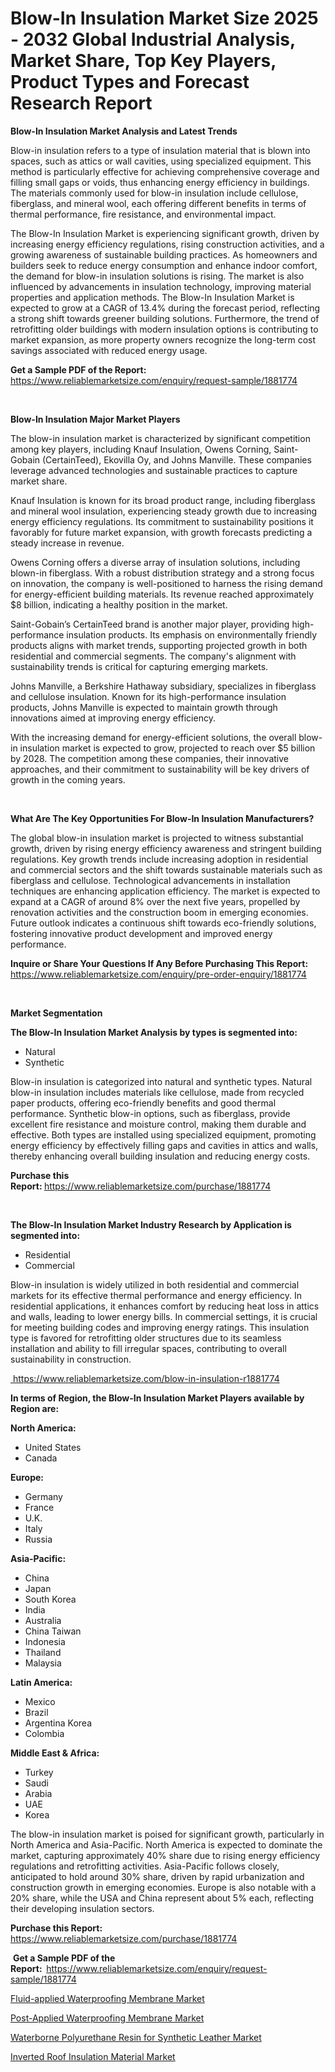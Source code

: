 <p><h1>Blow-In Insulation Market Size 2025 - 2032 Global Industrial Analysis, Market Share, Top Key Players, Product Types and Forecast Research Report</h1></p><p><strong>Blow-In Insulation Market Analysis and Latest Trends</strong></p>
<p><p>Blow-in insulation refers to a type of insulation material that is blown into spaces, such as attics or wall cavities, using specialized equipment. This method is particularly effective for achieving comprehensive coverage and filling small gaps or voids, thus enhancing energy efficiency in buildings. The materials commonly used for blow-in insulation include cellulose, fiberglass, and mineral wool, each offering different benefits in terms of thermal performance, fire resistance, and environmental impact.</p><p>The Blow-In Insulation Market is experiencing significant growth, driven by increasing energy efficiency regulations, rising construction activities, and a growing awareness of sustainable building practices. As homeowners and builders seek to reduce energy consumption and enhance indoor comfort, the demand for blow-in insulation solutions is rising. The market is also influenced by advancements in insulation technology, improving material properties and application methods. The Blow-In Insulation Market is expected to grow at a CAGR of 13.4% during the forecast period, reflecting a strong shift towards greener building solutions. Furthermore, the trend of retrofitting older buildings with modern insulation options is contributing to market expansion, as more property owners recognize the long-term cost savings associated with reduced energy usage.</p></p>
<p><strong>Get a Sample PDF of the Report:&nbsp;</strong> <a href="https://www.reliablemarketsize.com/enquiry/request-sample/1881774?utm_campaign=1833&utm_medium=2&utm_source=Github&utm_content=ia&utm_term=03042025&utm_id=blow-in-insulation">https://www.reliablemarketsize.com/enquiry/request-sample/1881774</a></p>
<p>&nbsp;</p>
<p><strong>Blow-In Insulation Major Market Players</strong></p>
<p><p>The blow-in insulation market is characterized by significant competition among key players, including Knauf Insulation, Owens Corning, Saint-Gobain (CertainTeed), Ekovilla Oy, and Johns Manville. These companies leverage advanced technologies and sustainable practices to capture market share.</p><p>Knauf Insulation is known for its broad product range, including fiberglass and mineral wool insulation, experiencing steady growth due to increasing energy efficiency regulations. Its commitment to sustainability positions it favorably for future market expansion, with growth forecasts predicting a steady increase in revenue.</p><p>Owens Corning offers a diverse array of insulation solutions, including blown-in fiberglass. With a robust distribution strategy and a strong focus on innovation, the company is well-positioned to harness the rising demand for energy-efficient building materials. Its revenue reached approximately $8 billion, indicating a healthy position in the market.</p><p>Saint-Gobain’s CertainTeed brand is another major player, providing high-performance insulation products. Its emphasis on environmentally friendly products aligns with market trends, supporting projected growth in both residential and commercial segments. The company's alignment with sustainability trends is critical for capturing emerging markets.</p><p>Johns Manville, a Berkshire Hathaway subsidiary, specializes in fiberglass and cellulose insulation. Known for its high-performance insulation products, Johns Manville is expected to maintain growth through innovations aimed at improving energy efficiency. </p><p>With the increasing demand for energy-efficient solutions, the overall blow-in insulation market is expected to grow, projected to reach over $5 billion by 2028. The competition among these companies, their innovative approaches, and their commitment to sustainability will be key drivers of growth in the coming years.</p></p>
<p>&nbsp;</p>
<p><strong>What Are The Key Opportunities For Blow-In Insulation Manufacturers?</strong></p>
<p><p>The global blow-in insulation market is projected to witness substantial growth, driven by rising energy efficiency awareness and stringent building regulations. Key growth trends include increasing adoption in residential and commercial sectors and the shift towards sustainable materials such as fiberglass and cellulose. Technological advancements in installation techniques are enhancing application efficiency. The market is expected to expand at a CAGR of around 8% over the next five years, propelled by renovation activities and the construction boom in emerging economies. Future outlook indicates a continuous shift towards eco-friendly solutions, fostering innovative product development and improved energy performance.</p></p>
<p><strong>Inquire or Share Your Questions If Any Before Purchasing This Report:</strong> <a href="https://www.reliablemarketsize.com/enquiry/pre-order-enquiry/1881774?utm_campaign=1833&utm_medium=2&utm_source=Github&utm_content=ia&utm_term=03042025&utm_id=blow-in-insulation">https://www.reliablemarketsize.com/enquiry/pre-order-enquiry/1881774</a></p>
<p>&nbsp;</p>
<p><strong>Market Segmentation</strong></p>
<p><strong>The Blow-In Insulation Market Analysis by types is segmented into:</strong></p>
<p><ul><li>Natural</li><li>Synthetic</li></ul></p>
<p><p>Blow-in insulation is categorized into natural and synthetic types. Natural blow-in insulation includes materials like cellulose, made from recycled paper products, offering eco-friendly benefits and good thermal performance. Synthetic blow-in options, such as fiberglass, provide excellent fire resistance and moisture control, making them durable and effective. Both types are installed using specialized equipment, promoting energy efficiency by effectively filling gaps and cavities in attics and walls, thereby enhancing overall building insulation and reducing energy costs.</p></p>
<p><strong>Purchase this Report:&nbsp;</strong><a href="https://www.reliablemarketsize.com/purchase/1881774?utm_campaign=1833&utm_medium=2&utm_source=Github&utm_content=ia&utm_term=03042025&utm_id=blow-in-insulation">https://www.reliablemarketsize.com/purchase/1881774</a></p>
<p>&nbsp;</p>
<p><strong>The Blow-In Insulation Market Industry Research by Application is segmented into:</strong></p>
<p><ul><li>Residential</li><li>Commercial</li></ul></p>
<p><p>Blow-in insulation is widely utilized in both residential and commercial markets for its effective thermal performance and energy efficiency. In residential applications, it enhances comfort by reducing heat loss in attics and walls, leading to lower energy bills. In commercial settings, it is crucial for meeting building codes and improving energy ratings. This insulation type is favored for retrofitting older structures due to its seamless installation and ability to fill irregular spaces, contributing to overall sustainability in construction.</p></p>
<p><a href="https://www.reliablemarketsize.com/blow-in-insulation-r1881774?utm_campaign=1833&utm_medium=2&utm_source=Github&utm_content=ia&utm_term=03042025&utm_id=blow-in-insulation">&nbsp;https://www.reliablemarketsize.com/blow-in-insulation-r1881774</a></p>
<p><strong>In terms of Region, the Blow-In Insulation Market Players available by Region are:</strong></p>
<p>
    <p> <strong> North America: </strong>
        <ul>
            <li>United States</li>
            <li>Canada</li>
        </ul>
        </p> 
    <p> <strong> Europe: </strong>
        <ul>
            <li>Germany</li>
            <li>France</li>
            <li>U.K.</li>
            <li>Italy</li>
            <li>Russia</li>
        </ul>
        </p> 
    <p> <strong> Asia-Pacific: </strong>
        <ul>
            <li>China</li>
            <li>Japan</li>
            <li>South Korea</li>
            <li>India</li>
            <li>Australia</li>
            <li>China Taiwan</li>
            <li>Indonesia</li>
            <li>Thailand</li>
            <li>Malaysia</li>
        </ul>
        </p> 
    <p> <strong> Latin America: </strong>
        <ul>
            <li>Mexico</li>
            <li>Brazil</li>
            <li>Argentina Korea</li>
            <li>Colombia</li>
        </ul>
        </p> 
    <p> <strong> Middle East & Africa: </strong>
        <ul>
            <li>Turkey</li>
            <li>Saudi</li>
            <li>Arabia</li>
            <li>UAE</li>
            <li>Korea</li>
        </ul>
    </p>
    </p>
<p><p>The blow-in insulation market is poised for significant growth, particularly in North America and Asia-Pacific. North America is expected to dominate the market, capturing approximately 40% share due to rising energy efficiency regulations and retrofitting activities. Asia-Pacific follows closely, anticipated to hold around 30% share, driven by rapid urbanization and construction growth in emerging economies. Europe is also notable with a 20% share, while the USA and China represent about 5% each, reflecting their developing insulation sectors.</p></p>
<p><strong>Purchase this Report: </strong><a href="https://www.reliablemarketsize.com/purchase/1881774?utm_campaign=1833&utm_medium=2&utm_source=Github&utm_content=ia&utm_term=03042025&utm_id=blow-in-insulation">https://www.reliablemarketsize.com/purchase/1881774</a></p>
<p>&nbsp;<strong>Get a Sample PDF of the Report:&nbsp;&nbsp;</strong><a href="https://www.reliablemarketsize.com/enquiry/request-sample/1881774?utm_campaign=1833&utm_medium=2&utm_source=Github&utm_content=ia&utm_term=03042025&utm_id=blow-in-insulation">https://www.reliablemarketsize.com/enquiry/request-sample/1881774</a></p>
<p><strong></strong></p>
<p><p><a href="https://github.com/rullihipes6h/Market-Research-Report-List-1/blob/main/fluid-applied-waterproofing-membrane-market.md?utm_campaign=1833&utm_medium=2&utm_source=Github&utm_content=ia&utm_term=03042025&utm_id=blow-in-insulation">Fluid-applied Waterproofing Membrane Market</a></p><p><a href="https://github.com/dandatesha7q/Market-Research-Report-List-1/blob/main/post-applied-waterproofing-membrane-market.md?utm_campaign=1833&utm_medium=2&utm_source=Github&utm_content=ia&utm_term=03042025&utm_id=blow-in-insulation">Post-Applied Waterproofing Membrane Market</a></p><p><a href="https://github.com/zeraikulkawb/Market-Research-Report-List-1/blob/main/waterborne-polyurethane-resin-for-synthetic-leather-market.md?utm_campaign=1833&utm_medium=2&utm_source=Github&utm_content=ia&utm_term=03042025&utm_id=blow-in-insulation">Waterborne Polyurethane Resin for Synthetic Leather Market</a></p><p><a href="https://github.com/FassouRP/Market-Research-Report-List-7/blob/main/inverted-roof-insulation-material-market.md?utm_campaign=1833&utm_medium=2&utm_source=Github&utm_content=ia&utm_term=03042025&utm_id=blow-in-insulation">Inverted Roof Insulation Material Market</a></p></p>